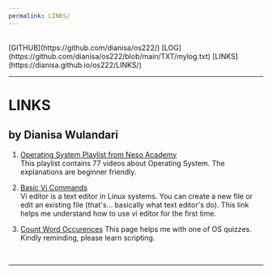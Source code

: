 ```yaml
---
permalink: LINKS/
---
```

<br>
[GITHUB](https://github.com/dianisa/os222/)
[LOG](https://github.com/dianisa/os222/blob/main/TXT/mylog.txt)
[LINKS](https://dianisa.github.io/os222/LINKS/)
<br>
<hr>

# LINKS
## by Dianisa Wulandari

1. [Operating System Playlist from Neso Academy](youtube.com/playlist?list=PLBlnK6fEyqRiVhbXDGLXDk_OQAeuVcp2O)<br>
This playlist contains 77 videos about Operating System. The explanations are beginner friendly.

2. [Basic Vi Commands](https://www.cs.colostate.edu/helpdocs/vi.html)<br>
Vi editor is a text editor in Linux systems. You can create a new file or edit an existing file (that's... basically what text editor's do). This link helps me understand how to use vi editor for the first time.

3. [Count Word Occurences](https://www.tecmint.com/count-word-occurrences-in-linux-text-file/)
This page helps me with one of OS quizzes. Kindly reminding, please learn scripting.
<br>
<hr>

